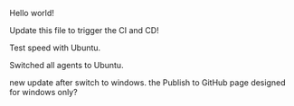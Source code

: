 Hello world!

Update this file to trigger the CI and CD!

Test speed with Ubuntu.

Switched all agents to Ubuntu.

new update after switch to windows. the Publish to GitHub page designed for windows only?